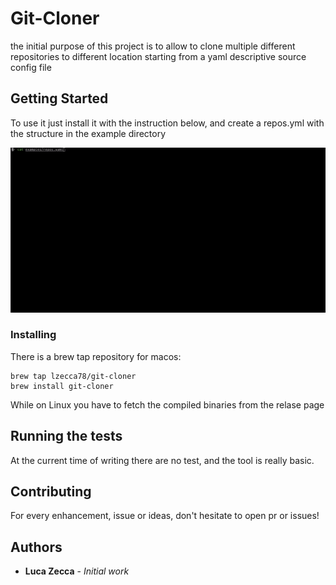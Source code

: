 # Git-Cloner

the initial purpose of this project is to allow to clone multiple different repositories to different location starting from a yaml descriptive source config file

## Getting Started

To use it just install it with the instruction below, and create a repos.yml with the structure in the example directory

![](images/git-cloner.gif)

### Installing

There is a brew tap repository for macos:

```
brew tap lzecca78/git-cloner
brew install git-cloner
```

While on Linux you have to fetch the compiled binaries from the relase page

## Running the tests

At the current time of writing there are no test, and the tool is really basic.

## Contributing

For every enhancement, issue or ideas, don't hesitate to open pr or issues!

## Authors

-   **Luca Zecca** - _Initial work_
